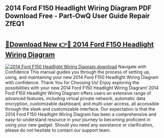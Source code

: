 ## 2014 Ford F150 Headlight Wiring Diagram PDF Download Free - Part-OwQ User Guide Repair ZfEQ1

# <h2><a href="http://dfl1xj.blite.top/?on=2014+Ford+F150+Headlight+Wiring+Diagram">🔗Download New 👉🔴 2014 Ford F150 Headlight Wiring Diagram</a></h2>

[![2014 Ford F150 Headlight Wiring Diagram download](https://i.imgur.com/lujVjoI.png)](http://dfl1xj.blite.top/?on=2014+Ford+F150+Headlight+Wiring+Diagram)
Navigate with Confidence This manual guides you through the process of setting up, using, and maintaining your new 2014 Ford F150 Headlight Wiring Diagram with confidence. Thank You for Choosing Us! Enjoy exploring the possibilities with your new 2014 Ford F150 Headlight Wiring Diagram! 2014 Ford F150 Headlight Wiring Diagram offers users an extensive range of advanced features, including virtual private network, automatic data encryption, customizable dashboard, and multi-user access, all accessible through the sleek and customizable interface. Our expectation is that the 2014 Ford F150 Headlight Wiring Diagram has been a comprehensive and easy-to-understand resource in your journey to becoming proficient in using your new gadget. Should you need any assistance or clarification, please do not hesitate to contact our support team.
